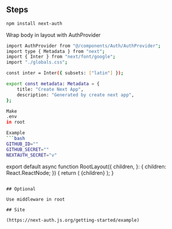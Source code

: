 ## Steps

```bash
npm install next-auth
```

Wrap body in layout with AuthProvider

```bash
import AuthProvider from "@/components/Auth/AuthProvider";
import type { Metadata } from "next";
import { Inter } from "next/font/google";
import "./globals.css";

const inter = Inter({ subsets: ["latin"] });

export const metadata: Metadata = {
    title: "Create Next App",
    description: "Generated by create next app",
};

Make
.env
in root

Example
```bash
GITHUB_ID=""
GITHUB_SECRET=""
NEXTAUTH_SECRET="v"

```

export default async function RootLayout({
    children,
}: {
    children: React.ReactNode;
}) {
    return (
        <html lang="en">
            <AuthProvider>
                <body className={inter.className}>{children}</body>
            </AuthProvider>
        </html>
    );
}
```

## Optional

Use middleware in root

## Site

(https://next-auth.js.org/getting-started/example)
